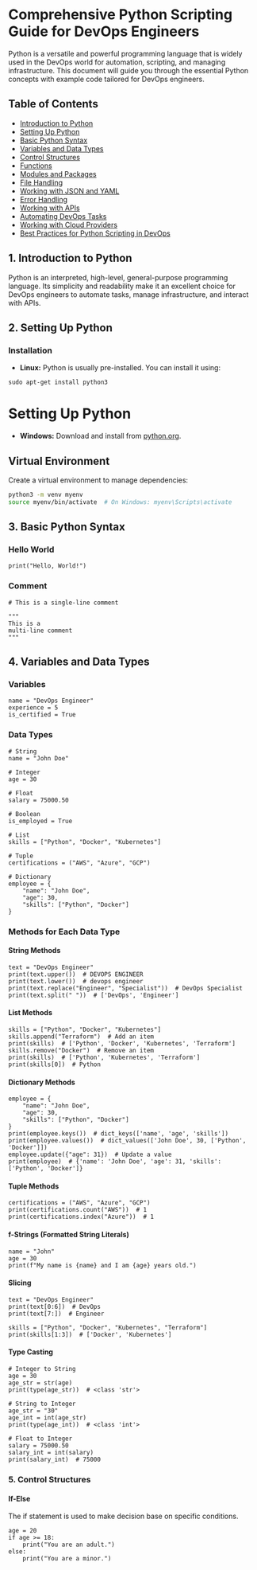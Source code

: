 # Comprehensive Python Scripting Guide for DevOps Engineers

Python is a versatile and powerful programming language that is widely used in the DevOps world for automation, scripting, and managing infrastructure. This document will guide you through the essential Python concepts with example code tailored for DevOps engineers.

## Table of Contents

*   [Introduction to Python](#1-introduction-to-python)
*   [Setting Up Python](#2-setting-up-python)
*   [Basic Python Syntax](#3-basic-python-syntax)
*   [Variables and Data Types](#4-variables-and-data-types)
*   [Control Structures](#5-control-structures)
*   [Functions](#6-functions)
*   [Modules and Packages](#7-modules-and-packages)
*   [File Handling](#8-file-handling)
*   [Working with JSON and YAML](#9-working-with-json-and-yaml)
*   [Error Handling](#10-error-handling)
*   [Working with APIs](#11-working-with-apis)
*   [Automating DevOps Tasks](#12-automating-devops-tasks)
*   [Working with Cloud Providers](#13-working-with-cloud-providers)
*   [Best Practices for Python Scripting in DevOps](#14-best-practices-for-python-scripting-in-devops)

## 1. Introduction to Python

Python is an interpreted, high-level, general-purpose programming language. Its simplicity and readability make it an excellent choice for DevOps engineers to automate tasks, manage infrastructure, and interact with APIs.

## 2. Setting Up Python

### Installation

*   **Linux:** Python is usually pre-installed. You can install it using:

```
sudo apt-get install python3
```
# Setting Up Python

*   **Windows:** Download and install from [python.org](https://www.python.org/).

## Virtual Environment

Create a virtual environment to manage dependencies:

```bash
python3 -m venv myenv
source myenv/bin/activate  # On Windows: myenv\Scripts\activate
```

## 3. Basic Python Syntax

### Hello World

```
print("Hello, World!")
```
### Comment 

```
# This is a single-line comment

"""
This is a
multi-line comment
"""
```
## 4. Variables and Data Types

### Variables

```
name = "DevOps Engineer"
experience = 5
is_certified = True
```

### Data Types

```
# String
name = "John Doe"

# Integer
age = 30

# Float
salary = 75000.50

# Boolean
is_employed = True

# List
skills = ["Python", "Docker", "Kubernetes"]

# Tuple
certifications = ("AWS", "Azure", "GCP")

# Dictionary
employee = {
    "name": "John Doe",
    "age": 30,
    "skills": ["Python", "Docker"]
}
```
### Methods for Each Data Type

#### String Methods

```
text = "DevOps Engineer"
print(text.upper())  # DEVOPS ENGINEER
print(text.lower())  # devops engineer
print(text.replace("Engineer", "Specialist"))  # DevOps Specialist
print(text.split(" "))  # ['DevOps', 'Engineer']
```
#### List Methods

```
skills = ["Python", "Docker", "Kubernetes"]
skills.append("Terraform")  # Add an item
print(skills)  # ['Python', 'Docker', 'Kubernetes', 'Terraform']
skills.remove("Docker")  # Remove an item
print(skills)  # ['Python', 'Kubernetes', 'Terraform']
print(skills[0])  # Python
```
#### Dictionary Methods

```
employee = {
    "name": "John Doe",
    "age": 30,
    "skills": ["Python", "Docker"]
}
print(employee.keys())  # dict_keys(['name', 'age', 'skills'])
print(employee.values())  # dict_values(['John Doe', 30, ['Python', 'Docker']])
employee.update({"age": 31})  # Update a value
print(employee)  # {'name': 'John Doe', 'age': 31, 'skills': ['Python', 'Docker']}
```

#### Tuple Methods

```
certifications = ("AWS", "Azure", "GCP")
print(certifications.count("AWS"))  # 1
print(certifications.index("Azure"))  # 1
```

#### f-Strings (Formatted String Literals)

```
name = "John"
age = 30
print(f"My name is {name} and I am {age} years old.")

```
#### Slicing

```
text = "DevOps Engineer"
print(text[0:6])  # DevOps
print(text[7:])  # Engineer

skills = ["Python", "Docker", "Kubernetes", "Terraform"]
print(skills[1:3])  # ['Docker', 'Kubernetes']
```
#### Type Casting

```
# Integer to String
age = 30
age_str = str(age)
print(type(age_str))  # <class 'str'>

# String to Integer
age_str = "30"
age_int = int(age_str)
print(type(age_int))  # <class 'int'>

# Float to Integer
salary = 75000.50
salary_int = int(salary)
print(salary_int)  # 75000
```
### 5. Control Structures

#### If-Else
 The if statement is used to make decision base on specific conditions.
 
```
age = 20
if age >= 18:
    print("You are an adult.")
else:
    print("You are a minor.")
```


